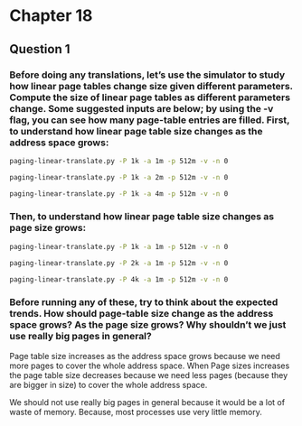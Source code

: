 # Chapter 18

## Question 1

### Before doing any translations, let’s use the simulator to study how linear page tables change size given different parameters. Compute the size of linear page tables as different parameters change. Some suggested inputs are below; by using the -v flag, you can see how many page-table entries are filled. First, to understand how linear page table size changes as the address space grows:

```bash
paging-linear-translate.py -P 1k -a 1m -p 512m -v -n 0

paging-linear-translate.py -P 1k -a 2m -p 512m -v -n 0

paging-linear-translate.py -P 1k -a 4m -p 512m -v -n 0
```

### Then, to understand how linear page table size changes as page size grows:

```bash
paging-linear-translate.py -P 1k -a 1m -p 512m -v -n 0

paging-linear-translate.py -P 2k -a 1m -p 512m -v -n 0

paging-linear-translate.py -P 4k -a 1m -p 512m -v -n 0
```

### Before running any of these, try to think about the expected trends. How should page-table size change as the address space grows? As the page size grows? Why shouldn’t we just use really big pages in general?

Page table size increases as the address space grows because we need more pages to cover the whole address space. When Page sizes increases the page table size decreases because we need less pages (because they are bigger in size) to cover the whole address space.

We should not use really big pages in general because it would be a lot of waste of memory. Because, most processes use very little memory.